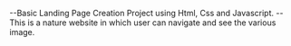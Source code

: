 --Basic Landing Page Creation Project using Html, Css and Javascript.
--This is a nature website in which user can navigate and see the various image.
